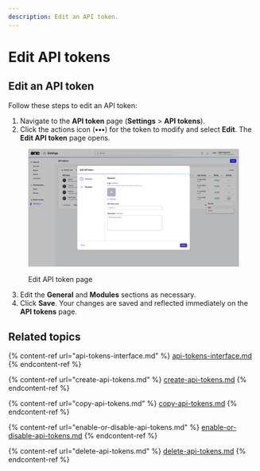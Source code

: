 ```yaml
---
description: Edit an API token.
---
```


# Edit API tokens

## **Edit an** API token

Follow these steps to edit an API token:

1. Navigate to the **API token** page (**Settings** > **API tokens**).
2. Click the actions icon (**•••**) for the token to modify and select **Edit**. The **Edit API token** page opens.&#x20;

<figure><img src="../../../.gitbook/assets/image (408).png" alt=""><figcaption><p>Edit API token page</p></figcaption></figure>

3. Edit the **General** and **Modules** sections as necessary.
4. Click **Save**. Your changes are saved and reflected immediately on the **API tokens** page.

## Related topics

{% content-ref url="api-tokens-interface.md" %}
[api-tokens-interface.md](api-tokens-interface.md)
{% endcontent-ref %}

{% content-ref url="create-api-tokens.md" %}
[create-api-tokens.md](create-api-tokens.md)
{% endcontent-ref %}

{% content-ref url="copy-api-tokens.md" %}
[copy-api-tokens.md](copy-api-tokens.md)
{% endcontent-ref %}

{% content-ref url="enable-or-disable-api-tokens.md" %}
[enable-or-disable-api-tokens.md](enable-or-disable-api-tokens.md)
{% endcontent-ref %}

{% content-ref url="delete-api-tokens.md" %}
[delete-api-tokens.md](delete-api-tokens.md)
{% endcontent-ref %}
